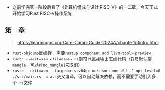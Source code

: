 * 之前学完第一阶段后看了《计算机组成与设计:RISC-V》的一二章，今天正式开始学习Rust RISC-V操作系统

## 第一章
> https://learningos.cn/rCore-Camp-Guide-2024A/chapter1/0intro.html
* `rust-objdump`反编译，需要`rustup component add llvm-tools-preview`
* `rustc --emit=asm <filename>.rs`则可以直接输出汇编代码（符号默认带`mangle`，可以`#[no_mangle]`来取消）
* `rustc --emit=asm --target=riscv64gc-unknown-none-elf -C opt-level=0 ./src/main.rs -o a.s`交叉编译，可以自动解决依赖，而不需要手动引入多个`.rs`文件